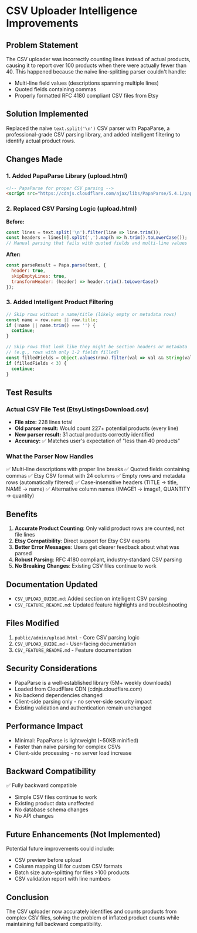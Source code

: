 # CSV Uploader Intelligence Improvements

## Problem Statement
The CSV uploader was incorrectly counting lines instead of actual products, causing it to report over 100 products when there were actually fewer than 40. This happened because the naive line-splitting parser couldn't handle:
- Multi-line field values (descriptions spanning multiple lines)
- Quoted fields containing commas
- Properly formatted RFC 4180 compliant CSV files from Etsy

## Solution Implemented
Replaced the naive `text.split('\n')` CSV parser with PapaParse, a professional-grade CSV parsing library, and added intelligent filtering to identify actual product rows.

## Changes Made

### 1. Added PapaParse Library (upload.html)
```html
<!-- PapaParse for proper CSV parsing -->
<script src="https://cdnjs.cloudflare.com/ajax/libs/PapaParse/5.4.1/papaparse.min.js"></script>
```

### 2. Replaced CSV Parsing Logic (upload.html)
**Before:**
```javascript
const lines = text.split('\n').filter(line => line.trim());
const headers = lines[0].split(',').map(h => h.trim().toLowerCase());
// Manual parsing that fails with quoted fields and multi-line values
```

**After:**
```javascript
const parseResult = Papa.parse(text, {
  header: true,
  skipEmptyLines: true,
  transformHeader: (header) => header.trim().toLowerCase()
});
```

### 3. Added Intelligent Product Filtering
```javascript
// Skip rows without a name/title (likely empty or metadata rows)
const name = row.name || row.title;
if (!name || name.trim() === '') {
  continue;
}

// Skip rows that look like they might be section headers or metadata
// (e.g., rows with only 1-2 fields filled)
const filledFields = Object.values(row).filter(val => val && String(val).trim() !== '').length;
if (filledFields < 3) {
  continue;
}
```

## Test Results

### Actual CSV File Test (EtsyListingsDownload.csv)
- **File size:** 228 lines total
- **Old parser result:** Would count 227+ potential products (every line)
- **New parser result:** 31 actual products correctly identified
- **Accuracy:** ✅ Matches user's expectation of "less than 40 products"

### What the Parser Now Handles
✅ Multi-line descriptions with proper line breaks
✅ Quoted fields containing commas
✅ Etsy CSV format with 24 columns
✅ Empty rows and metadata rows (automatically filtered)
✅ Case-insensitive headers (TITLE → title, NAME → name)
✅ Alternative column names (IMAGE1 → image1, QUANTITY → quantity)

## Benefits

1. **Accurate Product Counting**: Only valid product rows are counted, not file lines
2. **Etsy Compatibility**: Direct support for Etsy CSV exports
3. **Better Error Messages**: Users get clearer feedback about what was parsed
4. **Robust Parsing**: RFC 4180 compliant, industry-standard CSV parsing
5. **No Breaking Changes**: Existing CSV files continue to work

## Documentation Updated

- `CSV_UPLOAD_GUIDE.md`: Added section on intelligent CSV parsing
- `CSV_FEATURE_README.md`: Updated feature highlights and troubleshooting

## Files Modified

1. `public/admin/upload.html` - Core CSV parsing logic
2. `CSV_UPLOAD_GUIDE.md` - User-facing documentation
3. `CSV_FEATURE_README.md` - Feature documentation

## Security Considerations

- PapaParse is a well-established library (5M+ weekly downloads)
- Loaded from CloudFlare CDN (cdnjs.cloudflare.com)
- No backend dependencies changed
- Client-side parsing only - no server-side security impact
- Existing validation and authentication remain unchanged

## Performance Impact

- Minimal: PapaParse is lightweight (~50KB minified)
- Faster than naive parsing for complex CSVs
- Client-side processing - no server load increase

## Backward Compatibility

✅ Fully backward compatible
- Simple CSV files continue to work
- Existing product data unaffected
- No database schema changes
- No API changes

## Future Enhancements (Not Implemented)

Potential future improvements could include:
- CSV preview before upload
- Column mapping UI for custom CSV formats
- Batch size auto-splitting for files >100 products
- CSV validation report with line numbers

## Conclusion

The CSV uploader now accurately identifies and counts products from complex CSV files, solving the problem of inflated product counts while maintaining full backward compatibility.
